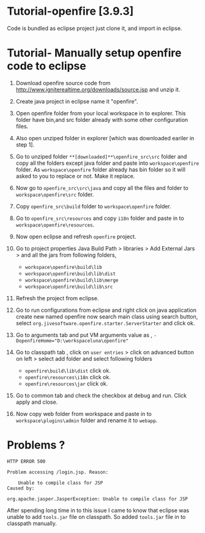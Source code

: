 # Tutorial-openfire [3.9.3]

Code is bundled as eclipse project just clone it, and import in eclipse.

# Tutorial- Manually setup openfire code to eclipse

1. Download openfire source code from http://www.igniterealtime.org/downloads/source.jsp and unzip it.
2. Create java project in eclipse name it "openfire".
3. Open openfire folder from your local workspace in to explorer. This folder have bin,and src folder already with some other configuration files.
4. Also open unziped folder in explorer [which was downloaded eariler in step 1].
5. Go to unziped folder ```**[downloaded]**\openfire_src\src``` folder and copy all the folders except java folder and paste into ```workspace\openfire``` folder. As ```workspace\openfire``` folder already has bin folder so it will asked to you to replace or not. Make it replace.
6. Now go to ```openfire_src\src\java``` and copy all the files and folder to ```workspace\openfire\src``` folder.
7. Copy ```openfire_src\build``` folder to ```workspace\openfire``` folder.
8. Go to ```openfire_src\resources``` and copy ```i18n``` folder and paste in to ```workspace\openfire\resources```.
9. Now open eclipse and refresh ```openfire``` project.
10. Go to project properties Java Build Path > libraries > Add External Jars > and all the jars from following folders,

    * ```workspace\openfire\build\lib```
    * ```workspace\openfire\build\lib\dist```
    * ```workspace\openfire\build\lib\merge```
    * ```workspace\openfire\build\lib\src```
11. Refresh the project from eclipse.
12. Go to run configurations from eclipse and right click on java application create new named openfire now search main class using search button, select ```org.jivesoftware.openfire.starter.ServerStarter``` and click ok.
13. Go to arguments tab and put VM arguments value as , ```-DopenfireHome="D:\workspaceluna\openfire"```
14. Go to classpath tab , click on ```user entries``` > click on advanced button on left > select add folder and select following folders
    * ```openfire\build\lib\dist``` click ok.
    * ```openfire\resources\i18n``` click ok.
    * ```openfire\resources\jar``` click ok.
15. Go to common tab and check the checkbox at debug and run. Click apply and close.
16. Now copy web folder from workspace and paste in to ```workspace\plugins\admin``` folder and rename it to ```webapp```.


# Problems ?
```
HTTP ERROR 500

Problem accessing /login.jsp. Reason:

    Unable to compile class for JSP
Caused by:

org.apache.jasper.JasperException: Unable to compile class for JSP
```

After spending long time in to this issue I came to know that eclipse was unable to add ```tools.jar``` file on classpath. So added ```tools.jar``` file in to classpath manually.




